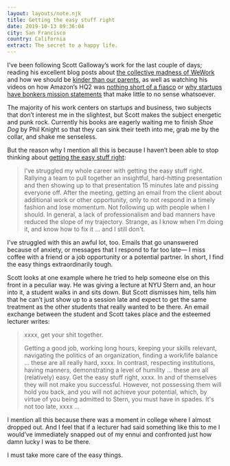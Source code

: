 ```yaml
---
layout: layouts/note.njk
title: Getting the easy stuff right
date: 2019-10-13 09:36:04
city: San Francisco
country: California
extract: The secret to a happy life.
---
```


I’ve been following Scott Galloway’s work for the last couple of days; reading his excellent blog posts about [the collective madness of WeWork](https://www.profgalloway.com/wewtf) and how we should be [kinder than our parents](https://www.profgalloway.com/mueller-night-invasions), as well as watching his videos on how Amazon’s HQ2 was [nothing short of a fiasco](https://www.youtube.com/watch?v=3baKe4B3eyI) or [why startups have bonkers mission statements](https://www.youtube.com/watch?v=pqFnmhqReRM) that make little to no sense whatsoever.

The majority of his work centers on startups and business, two subjects that don’t interest me in the slightest, but Scott makes the subject energetic and punk rock. Currently his books are eagerly waiting me to finish _Shoe Dog_ by Phil Knight so that they can sink their teeth into me, grab me by the collar, and shake me senseless.

But the reason why I mention all this is because I haven’t been able to stop thinking about [getting the easy stuff right](https://www.profgalloway.com/getting-the-easy-stuff-right):

> I’ve struggled my whole career with getting the easy stuff right. Rallying a team to pull together an insightful, hard-hitting presentation and then showing up to that presentation 15 minutes late and pissing everyone off. After the meeting, getting an email from the client about additional work or other opportunity, only to not respond in a timely fashion and lose momentum. Not following up with people when I should. In general, a lack of professionalism and bad manners have reduced the slope of my trajectory. Strange, as I know when I'm doing it, and know how to fix it … and I still don't.

I’ve struggled with this an awful lot, too. Emails that go unanswered because of anxiety, or messages that I respond to far too late— I miss coffee with a friend or a job opportunity or a potential partner. In short, I find the easy things extraordinarily tough.

Scott looks at one example where he tried to help someone else on this front in a peculiar way. He was giving a lecture at NYU Stern and, an hour into it, a student walks in and sits down. But Scott dismisses him, tells him that he can’t just show up to a session late and expect to get the same treatment as the other students that really wanted to be there. An email exchange between the student and Scott takes place and the esteemed lecturer writes:

> xxxx, get your shit together.
>
> Getting a good job, working long hours, keeping your skills relevant, navigating the politics of an organization, finding a work/life balance … these are all really hard, xxxx. In contrast, respecting institutions, having manners, demonstrating a level of humility … these are all (relatively) easy. Get the easy stuff right, xxxx. In and of themselves they will not make you successful. However, not possessing them will hold you back, and you will not achieve your potential, which, by virtue of you being admitted to Stern, you must have in spades. It's not too late, xxxx ...

I mention all this because there was a moment in college where I almost dropped out. And I feel that if a lecturer had said something like this to me I would’ve immediately snapped out of my ennui and confronted just how damn lucky I was to be there.

I must take more care of the easy things.
